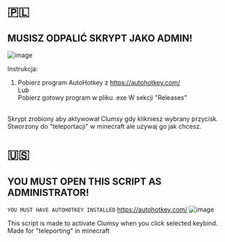 

# 🇵🇱
## MUSISZ ODPALIĆ SKRYPT JAKO ADMIN!
![image](https://github.com/macius555pc/Clumsy-script/assets/166862949/d93c4c62-9dd6-468e-b1d3-a9ec494f1522) <br>

Instrukcja:
1. Pobierz program AutoHotkey z https://autohotkey.com/ <br>
Lub <br>
Pobierz gotowy program w pliku .exe W sekcji "Releases" <br> <br>

Skrypt zrobiony aby aktywował Clumsy gdy klikniesz wybrany przycisk.
    Stworzony do "teleportacji" w minecraft ale używaj go jak chcesz.

# 🇺🇸
## YOU MUST OPEN THIS SCRIPT AS ADMINISTRATOR! 
`YOU MUST HAVE AUTOHOTKEY INSTALLED` https://autohotkey.com/
![image](https://github.com/macius555pc/Clumsy-script/assets/166862949/14265c86-5777-49b2-9583-f014d5c0bd1e)

This script is made to activate Clumsy when you click selected keybind.
    Made for "teleporting" in minecraft
